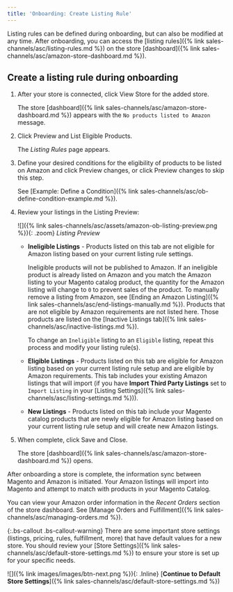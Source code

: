 ```yaml
---
title: 'Onboarding: Create Listing Rule'
---
```


Listing rules can be defined during onboarding, but can also be modified at any time. After onboarding, you can access the [listing rules]({% link sales-channels/asc/listing-rules.md %}) on the store [dashboard]({% link sales-channels/asc/amazon-store-dashboard.md %}).

## Create a listing rule during onboarding

1. After your store is connected, click <span class="btn">View Store</span> for the added store.

    The store [dashboard]({% link sales-channels/asc/amazon-store-dashboard.md %}) appears with the `No products listed to Amazon` message.

1. Click <span class="btn">Preview and List Eligible Products</span>.

    The _Listing Rules_ page appears.

1. Define your desired conditions for the eligibility of products to be listed on Amazon and click <span class="btn">Preview changes</span>, or click <span class="btn">Preview changes</span> to skip this step.

    See [Example: Define a Condition]({% link sales-channels/asc/ob-define-condition-example.md %}).

1. Review your listings in the Listing Preview:

    ![]({% link sales-channels/asc/assets/amazon-ob-listing-preview.png %}){: .zoom}
    _Listing Preview_

    - **Ineligible Listings** - Products listed on this tab are not eligible for Amazon listing based on your current listing rule settings.

         Ineligible products will not be published to Amazon. If an ineligible product is already listed on Amazon and you match the Amazon listing to your Magento catalog product, the quantity for the Amazon listing will change to `0` to prevent sales of the product. To manually remove a listing from Amazon, see [Ending an Amazon Listing]({% link sales-channels/asc/end-listings-manually.md %}). Products that are not eligible by Amazon requirements are not listed here. Those products are listed on the [Inactive Listings tab]({% link sales-channels/asc/inactive-listings.md %}).

         To change an `Ineligible` listing to an `Eligible` listing, repeat this process and modify your listing rule(s).

    - **Eligible Listings** - Products listed on this tab are eligible for Amazon listing based on your current listing rule setup and are eligible by Amazon requirements. This tab includes your existing Amazon listings that will import (if you have **Import Third Party Listings** set to `Import Listing` in your [Listing Settings]({% link sales-channels/asc/listing-settings.md %})).

    - **New Listings** - Products listed on this tab include your Magento catalog products that are newly eligible for Amazon listing based on your current listing rule setup and will create new Amazon listings.

1. When complete, click <span class="btn">Save and Close</span>.

   The store [dashboard]({% link sales-channels/asc/amazon-store-dashboard.md %}) opens.

After onboarding a store is complete, the information sync between Magento and Amazon is initiated. Your Amazon listings will import into Magento and attempt to match with products in your Magento Catalog.

You can view your Amazon order information in the _Recent Orders_ section of the store dashboard. See [Manage Orders and Fulfillment]({% link sales-channels/asc/managing-orders.md %}).

{:.bs-callout .bs-callout-warning}
There are some important store settings (listings, pricing, rules, fulfillment, more) that have default values for a new store. You should review your [Store Settings]({% link sales-channels/asc/default-store-settings.md %}) to ensure your store is set up for your specific needs.

![]({% link images/images/btn-next.png %}){: .Inline} [**Continue to Default Store Settings**]({% link sales-channels/asc/default-store-settings.md %})

